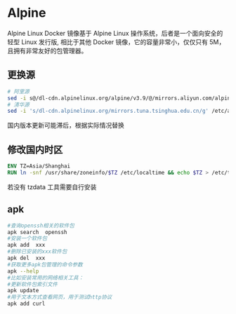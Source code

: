# Alpine

Alpine Linux Docker 镜像基于 Alpine Linux 操作系统，后者是一个面向安全的轻型 Linux 发行版, 相比于其他 Docker 镜像，它的容量非常小，仅仅只有 5M，且拥有非常友好的包管理器。

## 更换源

```sh
# 阿里源
sed -i s@/dl-cdn.alpinelinux.org/alpine/v3.9/@/mirrors.aliyun.com/alpine/v3.9/@g /etc/apk/repositories
# 清华源
sed -i 's/dl-cdn.alpinelinux.org/mirrors.tuna.tsinghua.edu.cn/g' /etc/apk/repositories
```

国内版本更新可能滞后，根据实际情况替换

## 修改国内时区

```dockerfile
ENV TZ=Asia/Shanghai
RUN ln -snf /usr/share/zoneinfo/$TZ /etc/localtime && echo $TZ > /etc/timezone
```

若没有 tzdata 工具需要自行安装

## apk

```sh
#查询openssh相关的软件包
apk search  openssh
#安装一个软件包
apk add  xxx
#删除已安装的xxx软件包
apk del  xxx
#获取更多apk包管理的命令参数
apk --help
#比如安装常用的网络相关工具：
#更新软件包索引文件
apk update
#用于文本方式查看网页，用于测试http协议
apk add curl  
```
